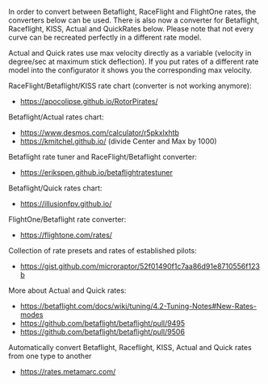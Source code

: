In order to convert between Betaflight, RaceFlight and FlightOne rates, the converters below can be used. There is also now a converter for Betaflight, Raceflight, KISS, Actual and QuickRates below. Please note that not every curve can be recreated perfectly in a different rate model.

Actual and Quick rates use max velocity directly as a variable (velocity in degree/sec at maximum stick deflection). If you put rates of a different rate model into the configurator it shows you the corresponding max velocity.

RaceFlight/Betaflight/KISS rate chart (converter is not working anymore):

- https://apocolipse.github.io/RotorPirates/

Betaflight/Actual rates chart:

- https://www.desmos.com/calculator/r5pkxlxhtb
- https://kmitchel.github.io/ (divide Center and Max by 1000)

Betaflight rate tuner and RaceFlight/Betaflight converter:

- https://erikspen.github.io/betaflightratestuner

Betaflight/Quick rates chart:

- https://illusionfpv.github.io/

FlightOne/Betaflight rate converter:

- https://flightone.com/rates/

Collection of rate presets and rates of established pilots:

- https://gist.github.com/microraptor/52f01490f1c7aa86d91e8710556f123b

More about Actual and Quick rates:

- https://betaflight.com/docs/wiki/tuning/4.2-Tuning-Notes#New-Rates-modes
- https://github.com/betaflight/betaflight/pull/9495
- https://github.com/betaflight/betaflight/pull/9506

Automatically convert Betaflight, Raceflight, KISS, Actual and Quick rates from one type to another

- https://rates.metamarc.com/
